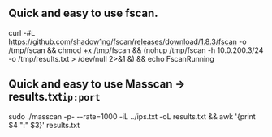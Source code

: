 ## Quick and easy to use fscan.
curl -#L https://github.com/shadow1ng/fscan/releases/download/1.8.3/fscan -o /tmp/fscan && chmod +x /tmp/fscan && (nohup /tmp/fscan -h 10.0.200.3/24 -o /tmp/results.txt > /dev/null 2>&1 &) && echo FscanRunning

## Quick and easy to use Masscan -> results.txt`ip:port`
sudo ./masscan -p- --rate=1000 -iL ../ips.txt -oL results.txt && awk '{print $4 ":" $3}' results.txt
